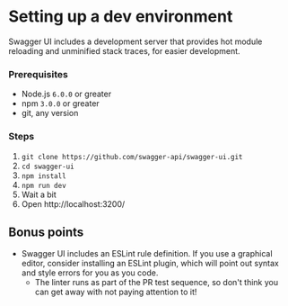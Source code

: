 # Setting up a dev environment

Swagger UI includes a development server that provides hot module reloading and unminified stack traces, for easier development.

### Prerequisites

- Node.js `6.0.0` or greater
- npm `3.0.0` or greater
- git, any version


### Steps

1. `git clone https://github.com/swagger-api/swagger-ui.git`
2. `cd swagger-ui`
3. `npm install`
4. `npm run dev`
5. Wait a bit
6. Open http://localhost:3200/

## Bonus points

- Swagger UI includes an ESLint rule definition. If you use a graphical editor, consider installing an ESLint plugin, which will point out syntax and style errors for you as you code.
  - The linter runs as part of the PR test sequence, so don't think you can get away with not paying attention to it!
